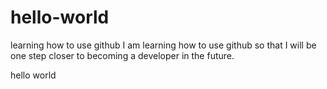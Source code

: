 # hello-world
learning how to use github
I am learning how to use github so that I will be one step closer to becoming a developer in the future.

<p> hello world </p>
